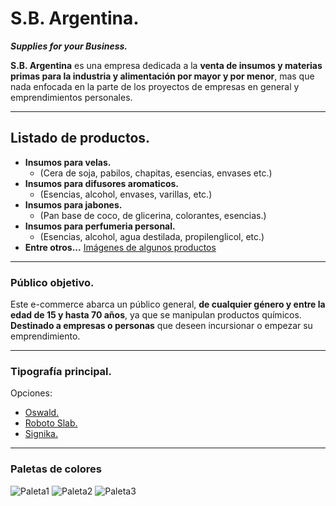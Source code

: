 # S.B. Argentina.
***Supplies for your Business.***

**S.B. Argentina** es una empresa dedicada a la **venta de insumos y materias primas para la industria y alimentación por mayor y por menor**, mas que nada enfocada en la parte de los proyectos de empresas en general y emprendimientos personales.

___

## Listado de productos.

- **Insumos para velas.**
    - (Cera de soja, pabilos, chapitas, esencias, envases etc.)
- **Insumos para difusores aromaticos.**
    - (Esencias, alcohol, envases, varillas, etc.)
- **Insumos para jabones.**
    - (Pan base de coco, de glicerina, colorantes, esencias.)
- **Insumos para perfumeria personal.**
    - (Esencias, alcohol, agua destilada, propilenglicol, etc.)
- **Entre otros...**
[Imágenes de algunos productos](https://www.instagram.com/sb.argentina/)

___

### Público objetivo.

Este e-commerce abarca un público general, **de cualquier género y entre la edad de 15 y hasta 70 años**, ya que se manipulan productos químicos. **Destinado a empresas o personas** que deseen incursionar o empezar su emprendimiento.

___

### Tipografía principal.

Opciones:
- [Oswald.](https://fonts.google.com/specimen/Oswald?query=oswald)
- [Roboto Slab.](https://fonts.google.com/specimen/Roboto+Slab?query=roboto)
- [Signika.](https://fonts.google.com/specimen/Signika?query=sig)

___

### Paletas de colores

![Paleta1](https://i.pinimg.com/originals/19/b6/98/19b698f4156de674e8972f48f9959108.jpg)
![Paleta2](https://s3.amazonaws.com/colorcombos-images/users/1/color-schemes/color-scheme-386-main.png?v=20150618204521)
![Paleta3](https://paletadecolores.online/static/4a1820e55f7cfb6f2fb9e6009ce94401/299b8/color_azul_marino_y_naranja.png)
